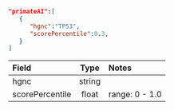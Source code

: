```json
"primateAI":[
   {
      "hgnc":"TP53",
      "scorePercentile":0.3,
   }
]
```
| Field            | Type         | Notes                     |
|:-----------------|:------------:|:--------------------------|
| hgnc             | string       |                           |
| scorePercentile  | float        | range: 0 - 1.0            |
